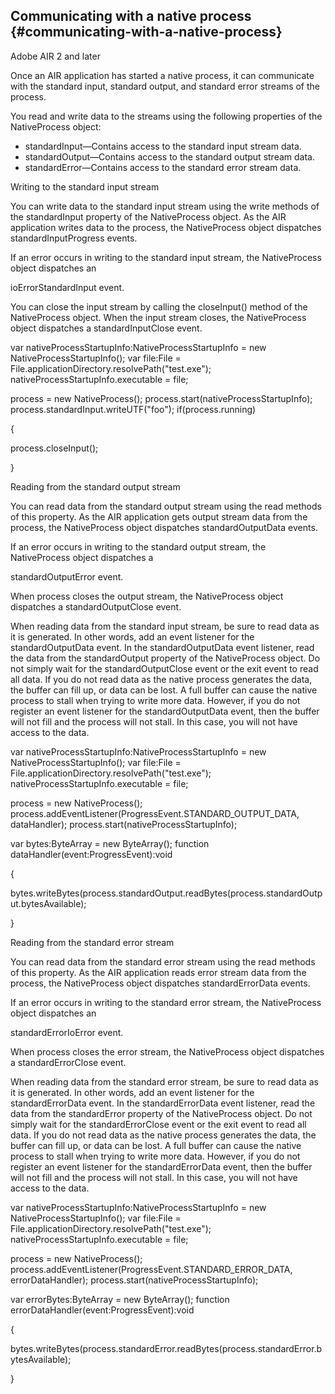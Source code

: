## Communicating with a native process {#communicating-with-a-native-process}

Adobe AIR 2 and later

Once an AIR application has started a native process, it can communicate with the standard input, standard output, and standard error streams of the process.

You read and write data to the streams using the following properties of the NativeProcess object:

*   standardInput—Contains access to the standard input stream data.
*   standardOutput—Contains access to the standard output stream data.
*   standardError—Contains access to the standard error stream data.

Writing to the standard input stream

You can write data to the standard input stream using the write methods of the standardInput property of the NativeProcess object. As the AIR application writes data to the process, the NativeProcess object dispatches standardInputProgress events.

If an error occurs in writing to the standard input stream, the NativeProcess object dispatches an

ioErrorStandardInput event.

You can close the input stream by calling the closeInput() method of the NativeProcess object. When the input stream closes, the NativeProcess object dispatches a standardInputClose event.

var nativeProcessStartupInfo:NativeProcessStartupInfo = new NativeProcessStartupInfo(); var file:File = File.applicationDirectory.resolvePath(&quot;test.exe&quot;); nativeProcessStartupInfo.executable = file;

process = new NativeProcess(); process.start(nativeProcessStartupInfo); process.standardInput.writeUTF(&quot;foo&quot;); if(process.running)

{

process.closeInput();

}

Reading from the standard output stream

You can read data from the standard output stream using the read methods of this property. As the AIR application gets output stream data from the process, the NativeProcess object dispatches standardOutputData events.

If an error occurs in writing to the standard output stream, the NativeProcess object dispatches a

standardOutputError event.

When process closes the output stream, the NativeProcess object dispatches a standardOutputClose event.

When reading data from the standard input stream, be sure to read data as it is generated. In other words, add an event listener for the standardOutputData event. In the standardOutputData event listener, read the data from the standardOutput property of the NativeProcess object. Do not simply wait for the standardOutputClose event or the exit event to read all data. If you do not read data as the native process generates the data, the buffer can fill up, or data can be lost. A full buffer can cause the native process to stall when trying to write more data. However, if you do not register an event listener for the standardOutputData event, then the buffer will not fill and the process will not stall. In this case, you will not have access to the data.

var nativeProcessStartupInfo:NativeProcessStartupInfo = new NativeProcessStartupInfo(); var file:File = File.applicationDirectory.resolvePath(&quot;test.exe&quot;); nativeProcessStartupInfo.executable = file;

process = new NativeProcess(); process.addEventListener(ProgressEvent.STANDARD_OUTPUT_DATA, dataHandler); process.start(nativeProcessStartupInfo);

var bytes:ByteArray = new ByteArray(); function dataHandler(event:ProgressEvent):void

{

bytes.writeBytes(process.standardOutput.readBytes(process.standardOutput.bytesAvailable);

}

Reading from the standard error stream

You can read data from the standard error stream using the read methods of this property. As the AIR application reads error stream data from the process, the NativeProcess object dispatches standardErrorData events.

If an error occurs in writing to the standard error stream, the NativeProcess object dispatches an

standardErrorIoError event.

When process closes the error stream, the NativeProcess object dispatches a standardErrorClose event.

When reading data from the standard error stream, be sure to read data as it is generated. In other words, add an event listener for the standardErrorData event. In the standardErrorData event listener, read the data from the standardError property of the NativeProcess object. Do not simply wait for the standardErrorClose event or the exit event to read all data. If you do not read data as the native process generates the data, the buffer can fill up, or data can be lost. A full buffer can cause the native process to stall when trying to write more data. However, if you do not register an event listener for the standardErrorData event, then the buffer will not fill and the process will not stall. In this case, you will not have access to the data.

var nativeProcessStartupInfo:NativeProcessStartupInfo = new NativeProcessStartupInfo(); var file:File = File.applicationDirectory.resolvePath(&quot;test.exe&quot;); nativeProcessStartupInfo.executable = file;

process = new NativeProcess(); process.addEventListener(ProgressEvent.STANDARD_ERROR_DATA, errorDataHandler); process.start(nativeProcessStartupInfo);

var errorBytes:ByteArray = new ByteArray(); function errorDataHandler(event:ProgressEvent):void

{

bytes.writeBytes(process.standardError.readBytes(process.standardError.bytesAvailable);

}